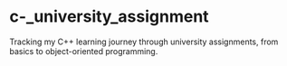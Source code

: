 # c-_university_assignment
Tracking my C++ learning journey through university assignments, from basics to object-oriented programming.
